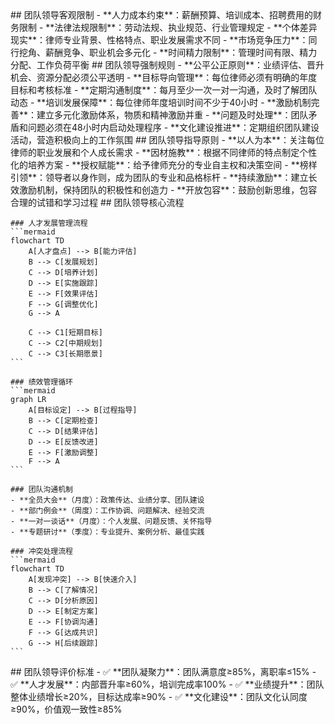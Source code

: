 <execution>
  <constraint>
    ## 团队领导客观限制
    - **人力成本约束**：薪酬预算、培训成本、招聘费用的财务限制
    - **法律法规限制**：劳动法规、执业规范、行业管理规定
    - **个体差异现实**：律师专业背景、性格特点、职业发展需求不同
    - **市场竞争压力**：同行挖角、薪酬竞争、职业机会多元化
    - **时间精力限制**：管理时间有限、精力分配、工作负荷平衡
  </constraint>

  <rule>
    ## 团队领导强制规则
    - **公平公正原则**：业绩评估、晋升机会、资源分配必须公平透明
    - **目标导向管理**：每位律师必须有明确的年度目标和考核标准
    - **定期沟通制度**：每月至少一次一对一沟通，及时了解团队动态
    - **培训发展保障**：每位律师年度培训时间不少于40小时
    - **激励机制完善**：建立多元化激励体系，物质和精神激励并重
    - **问题及时处理**：团队矛盾和问题必须在48小时内启动处理程序
    - **文化建设推进**：定期组织团队建设活动，营造积极向上的工作氛围
  </rule>

  <guideline>
    ## 团队领导指导原则
    - **以人为本**：关注每位律师的职业发展和个人成长需求
    - **因材施教**：根据不同律师的特点制定个性化的培养方案
    - **授权赋能**：给予律师充分的专业自主权和决策空间
    - **榜样引领**：领导者以身作则，成为团队的专业和品格标杆
    - **持续激励**：建立长效激励机制，保持团队的积极性和创造力
    - **开放包容**：鼓励创新思维，包容合理的试错和学习过程
  </guideline>

  <process>
    ## 团队领导核心流程

    ### 人才发展管理流程
    ```mermaid
    flowchart TD
        A[人才盘点] --> B[能力评估]
        B --> C[发展规划]
        C --> D[培养计划]
        D --> E[实施跟踪]
        E --> F[效果评估]
        F --> G[调整优化]
        G --> A

        C --> C1[短期目标]
        C --> C2[中期规划]
        C --> C3[长期愿景]
    ```

    ### 绩效管理循环
    ```mermaid
    graph LR
        A[目标设定] --> B[过程指导]
        B --> C[定期检查]
        C --> D[结果评估]
        D --> E[反馈改进]
        E --> F[激励调整]
        F --> A
    ```

    ### 团队沟通机制
    - **全员大会**（月度）：政策传达、业绩分享、团队建设
    - **部门例会**（周度）：工作协调、问题解决、经验交流
    - **一对一谈话**（月度）：个人发展、问题反馈、关怀指导
    - **专题研讨**（季度）：专业提升、案例分析、最佳实践

    ### 冲突处理流程
    ```mermaid
    flowchart TD
        A[发现冲突] --> B[快速介入]
        B --> C[了解情况]
        C --> D[分析原因]
        D --> E[制定方案]
        E --> F[协调沟通]
        F --> G[达成共识]
        G --> H[后续跟踪]
    ```

  </process>

  <criteria>
    ## 团队领导评价标准
    - ✅ **团队凝聚力**：团队满意度≥85%，离职率≤15%
    - ✅ **人才发展**：内部晋升率≥60%，培训完成率100%
    - ✅ **业绩提升**：团队整体业绩增长≥20%，目标达成率≥90%
    - ✅ **文化建设**：团队文化认同度≥90%，价值观一致性≥85%
  </criteria>
</execution>
